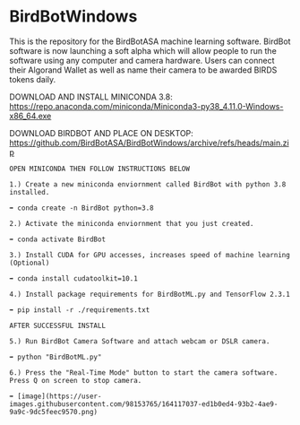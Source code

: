# BirdBotWindows
This is the repository for the BirdBotASA machine learning software. BirdBot software is now launching a soft alpha which will allow people to run the software using any computer and camera hardware. Users can connect their Algorand Wallet as well as name their camera to be awarded BIRDS tokens daily.

DOWNLOAD AND INSTALL MINICONDA 3.8: https://repo.anaconda.com/miniconda/Miniconda3-py38_4.11.0-Windows-x86_64.exe

DOWNLOAD BIRDBOT AND PLACE ON DESKTOP: https://github.com/BirdBotASA/BirdBotWindows/archive/refs/heads/main.zip

```
OPEN MINICONDA THEN FOLLOW INSTRUCTIONS BELOW

1.) Create a new miniconda enviornment called BirdBot with python 3.8 installed.

➡ conda create -n BirdBot python=3.8

2.) Activate the miniconda enviornment that you just created.

➡ conda activate BirdBot

3.) Install CUDA for GPU accesses, increases speed of machine learning (Optional)

➡ conda install cudatoolkit=10.1

4.) Install package requirements for BirdBotML.py and TensorFlow 2.3.1

➡ pip install -r ./requirements.txt

AFTER SUCCESSFUL INSTALL

5.) Run BirdBot Camera Software and attach webcam or DSLR camera.

➡ python "BirdBotML.py"

6.) Press the "Real-Time Mode" button to start the camera software. Press Q on screen to stop camera.

➡ [image](https://user-images.githubusercontent.com/98153765/164117037-ed1b0ed4-93b2-4ae9-9a9c-9dc5feec9570.png)
```
